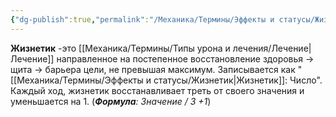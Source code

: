 ```yaml
---
{"dg-publish":true,"permalink":"/Механика/Термины/Эффекты и статусы/Жизнетик/","noteIcon":"","created":"2025-09-07T13:19:33.457+03:00","updated":"2025-09-05T15:38:15.821+03:00"}
---
```




**Жизнетик** -это [[Механика/Термины/Типы урона и лечения/Лечение\|Лечение]] направленное на постепенное восстановление здоровья -> щита -> барьера цели, не превышая максимум. Записывается как "[[Механика/Термины/Эффекты и статусы/Жизнетик\|Жизнетик]]: Число". Каждый ход, жизнетик восстанавливает треть от своего значения и уменьшается на 1. (***Формула**: Значение / 3 +1*)